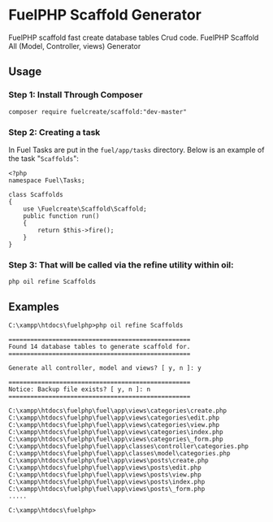 # FuelPHP Scaffold Generator
FuelPHP scaffold fast create database tables Crud code.
FuelPHP Scaffold All (Model, Controller, views) Generator


## Usage

### Step 1: Install Through Composer

```
composer require fuelcreate/scaffold:"dev-master"
```

### Step 2: Creating a task


In Fuel Tasks are put in the `fuel/app/tasks` directory. Below is an example of the task "`Scaffolds`":

```
<?php 
namespace Fuel\Tasks;

class Scaffolds
{
    use \Fuelcreate\Scaffold\Scaffold;
    public function run()
    {
		return $this->fire();
    }
}
```


### Step 3: That will be called via the refine utility within oil:

~~~
php oil refine Scaffolds
~~~



## Examples

```
C:\xampp\htdocs\fuelphp>php oil refine Scaffolds

==================================================
Found 14 database tables to generate scaffold for.
==================================================

Generate all controller, model and views? [ y, n ]: y

==================================================
Notice: Backup file exists? [ y, n ]: n
==================================================

C:\xampp\htdocs\fuelphp\fuel\app\views\categories\create.php
C:\xampp\htdocs\fuelphp\fuel\app\views\categories\edit.php
C:\xampp\htdocs\fuelphp\fuel\app\views\categories\view.php
C:\xampp\htdocs\fuelphp\fuel\app\views\categories\index.php
C:\xampp\htdocs\fuelphp\fuel\app\views\categories\_form.php
C:\xampp\htdocs\fuelphp\fuel\app\classes\controller\categories.php
C:\xampp\htdocs\fuelphp\fuel\app\classes\model\categories.php
C:\xampp\htdocs\fuelphp\fuel\app\views\posts\create.php
C:\xampp\htdocs\fuelphp\fuel\app\views\posts\edit.php
C:\xampp\htdocs\fuelphp\fuel\app\views\posts\view.php
C:\xampp\htdocs\fuelphp\fuel\app\views\posts\index.php
C:\xampp\htdocs\fuelphp\fuel\app\views\posts\_form.php
.....

C:\xampp\htdocs\fuelphp>
```

